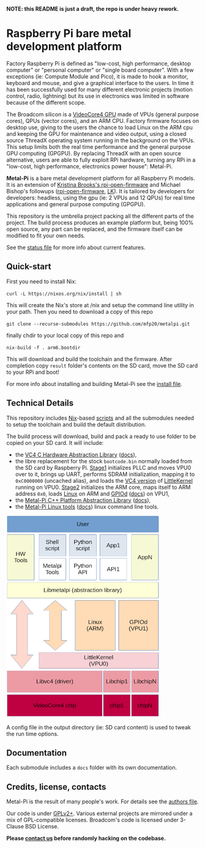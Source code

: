 **NOTE: this README is just a draft, the repo is under heavy rework.**

# Raspberry Pi bare metal development platform

Factory Raspberry Pi is defined as "low-cost, high performance, desktop computer" or "personal computer" or "single board computer". With a few exceptions (ie: Compute Module and Pico), it is made to hook a monitor, keyboard and mouse, and give a graphical interface to the users. In time it has been successfully used for many different electronic projects (motion control, radio, lightning) but its use in electronics was limited in software because of the different scope.

The Broadcom silicon is a [VideoCore4 GPU](https://en.wikipedia.org/wiki/VideoCore) made of VPUs (general purpose cores), QPUs (vector cores), and an ARM CPU. Factory firmware focuses on desktop use, giving to the users the chance to load Linux on the ARM cpu and keeping the GPU for maintenance and video output, using a closed source ThreadX operating system running in the background on the VPUs. This setup limits both the real time performance and the general purpose GPU computing (GPGPU). By replacing ThreadX with an open source alternative, users are able to fully exploit RPi hardware, turning any RPi in a "low-cost, high performance, electronics power house": Metal-Pi.

**Metal-Pi** is a bare metal development platform for all Raspberry Pi models. It is an extension of [Kristina Brooks's rpi-open-firmware](https://github.com/christinaa/rpi-open-firmware) and Michael Bishop's followups ([rpi-open-firmware](https://github.com/librerpi/rpi-open-firmware), [LK](https://github.com/librerpi/lk)). It is tailored by developers for developers: headless, using the gpu (ie: 2 VPUs and 12 QPUs) for real time applications and general purpose computing (GPGPU).

This repository is the umbrella project packing all the different parts of the project. The build process produces an example platform but, being 100% open source, any part can be replaced, and the firmware itself can be modified to fit your own needs.

See the [status file](STATUS.md) for more info about current features.


## Quick-start

First you need to install Nix:

`curl -L https://nixos.org/nix/install | sh`

This will create the Nix's store at /nix and setup the command line utility in your path. Then you need to download a copy of this repo

`git clone --recurse-submodules https://github.com/mfp20/metalpi.git`

finally chdir to your local copy of this repo and

`nix-build -f . arm6.bootdir`

This will download and build the toolchain and the firmware. After completion copy `result` folder's contents on the SD card,
move the SD card to your RPi and boot!

For more info about installing and building Metal-Pi see the [install file](INSTALL.md).


## Technical Details

This repository includes [Nix](https://nixos.org/)-based [scripts](nix/) and all the submodules needed to setup the toolchain and build the default distribution.

The build process will download, build and pack a ready to use folder to be copied on your SD card. It will include:
- the [VC4 C Hardware Abstraction Library](vc4-lib/) ([docs](docs/vc4-lib.md)),
- the libre replacement for the stock `bootcode.bin` normally loaded from the SD card by Raspberry Pi. [Stage1](vc4-lk/app/stage1) initializes PLLC and moves VPU0 over to it, brings up UART, performs SDRAM initialization, mapping it to `0xC0000000` (uncached alias), and loads the [VC4 version](vc4-lk/) of [LittleKernel](https://github.com/littlekernel/lk) running on VPU0. [Stage2](vc4-lk/app/stage2) initializes the ARM core, maps itself to ARM address `0x0`, loads [Linux](http://www.tinycorelinux.net/) on ARM and [GPIOd](vc4-lk/app/gpiod) ([docs](docs/vc4-gpiod.md)) on VPU1,
- the [Metal-Pi C++ Platform Abstraction Library](lib/) ([docs](docs/metalpi-lib.md)),
- the [Metal-Pi Linux tools](tools/) ([docs](docs/metalpi-tools.md)) linux command line tools.

![Metal-Pi parts](docs/metalpi_parts.png)

A config file in the output directory (ie: SD card content) is used to tweak the run time options.


## Documentation

Each submodule includes a `docs` folder with its own documentation.


## Credits, license, contacts

Metal-Pi is the result of many people's work. For details see the [authors file](AUTHORS.md).

Our code is under [GPLv2+](LICENSE). Various external projects are mirrored under a mix of GPL-compatible licenses. Broadcom's code is licensed under 3-Clause BSD License.

**Please [contact us](CONTRIBUTING.md) before randomly hacking on the codebase.**
